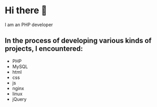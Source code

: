# Hi there 👋

I am an PHP developer

## In the process of developing various kinds of projects, I encountered:
- PHP
- MySQL
- html
- css
- js
- nginx
- linux
- jQuery